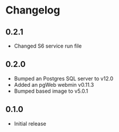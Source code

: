 # Changelog

## 0.2.1
- Changed S6 service run file

## 0.2.0
- Bumped an Postgres SQL server to v12.0
- Added an pgWeb webmin v0.11.3
- Bumped based image to v5.0.1

## 0.1.0
- Initial release
